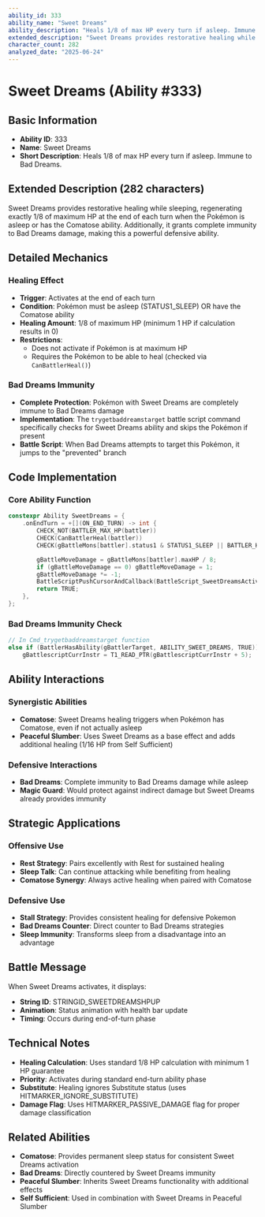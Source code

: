 ```yaml
---
ability_id: 333
ability_name: "Sweet Dreams"
ability_description: "Heals 1/8 of max HP every turn if asleep. Immune to Bad Dreams."
extended_description: "Sweet Dreams provides restorative healing while sleeping, regenerating exactly 1/8 of maximum HP at the end of each turn when the Pokémon is asleep or has the Comatose ability. Additionally, it grants complete immunity to Bad Dreams damage, making this a powerful defensive ability."
character_count: 282
analyzed_date: "2025-06-24"
---
```


# Sweet Dreams (Ability #333)

## Basic Information
- **Ability ID**: 333
- **Name**: Sweet Dreams
- **Short Description**: Heals 1/8 of max HP every turn if asleep. Immune to Bad Dreams.

## Extended Description (282 characters)
Sweet Dreams provides restorative healing while sleeping, regenerating exactly 1/8 of maximum HP at the end of each turn when the Pokémon is asleep or has the Comatose ability. Additionally, it grants complete immunity to Bad Dreams damage, making this a powerful defensive ability.

## Detailed Mechanics

### Healing Effect
- **Trigger**: Activates at the end of each turn
- **Condition**: Pokémon must be asleep (STATUS1_SLEEP) OR have the Comatose ability
- **Healing Amount**: 1/8 of maximum HP (minimum 1 HP if calculation results in 0)
- **Restrictions**: 
  - Does not activate if Pokémon is at maximum HP
  - Requires the Pokémon to be able to heal (checked via `CanBattlerHeal()`)

### Bad Dreams Immunity
- **Complete Protection**: Pokémon with Sweet Dreams are completely immune to Bad Dreams damage
- **Implementation**: The `trygetbaddreamstarget` battle script command specifically checks for Sweet Dreams ability and skips the Pokémon if present
- **Battle Script**: When Bad Dreams attempts to target this Pokémon, it jumps to the "prevented" branch

## Code Implementation

### Core Ability Function
```cpp
constexpr Ability SweetDreams = {
    .onEndTurn = +[](ON_END_TURN) -> int {
        CHECK_NOT(BATTLER_MAX_HP(battler))
        CHECK(CanBattlerHeal(battler))
        CHECK(gBattleMons[battler].status1 & STATUS1_SLEEP || BATTLER_HAS_ABILITY(battler, ABILITY_COMATOSE))

        gBattleMoveDamage = gBattleMons[battler].maxHP / 8;
        if (gBattleMoveDamage == 0) gBattleMoveDamage = 1;
        gBattleMoveDamage *= -1;
        BattleScriptPushCursorAndCallback(BattleScript_SweetDreamsActivates);
        return TRUE;
    },
};
```

### Bad Dreams Immunity Check
```cpp
// In Cmd_trygetbaddreamstarget function
else if (BattlerHasAbility(gBattlerTarget, ABILITY_SWEET_DREAMS, TRUE))
    gBattlescriptCurrInstr = T1_READ_PTR(gBattlescriptCurrInstr + 5);
```

## Ability Interactions

### Synergistic Abilities
- **Comatose**: Sweet Dreams healing triggers when Pokémon has Comatose, even if not actually asleep
- **Peaceful Slumber**: Uses Sweet Dreams as a base effect and adds additional healing (1/16 HP from Self Sufficient)

### Defensive Interactions
- **Bad Dreams**: Complete immunity to Bad Dreams damage while asleep
- **Magic Guard**: Would protect against indirect damage but Sweet Dreams already provides immunity

## Strategic Applications

### Offensive Use
- **Rest Strategy**: Pairs excellently with Rest for sustained healing
- **Sleep Talk**: Can continue attacking while benefiting from healing
- **Comatose Synergy**: Always active healing when paired with Comatose

### Defensive Use
- **Stall Strategy**: Provides consistent healing for defensive Pokemon
- **Bad Dreams Counter**: Direct counter to Bad Dreams strategies
- **Sleep Immunity**: Transforms sleep from a disadvantage into an advantage

## Battle Message
When Sweet Dreams activates, it displays:
- **String ID**: STRINGID_SWEETDREAMSHPUP
- **Animation**: Status animation with health bar update
- **Timing**: Occurs during end-of-turn phase

## Technical Notes
- **Healing Calculation**: Uses standard 1/8 HP calculation with minimum 1 HP guarantee
- **Priority**: Activates during standard end-turn ability phase
- **Substitute**: Healing ignores Substitute status (uses HITMARKER_IGNORE_SUBSTITUTE)
- **Damage Flag**: Uses HITMARKER_PASSIVE_DAMAGE flag for proper damage classification

## Related Abilities
- **Comatose**: Provides permanent sleep status for consistent Sweet Dreams activation
- **Bad Dreams**: Directly countered by Sweet Dreams immunity
- **Peaceful Slumber**: Inherits Sweet Dreams functionality with additional effects
- **Self Sufficient**: Used in combination with Sweet Dreams in Peaceful Slumber